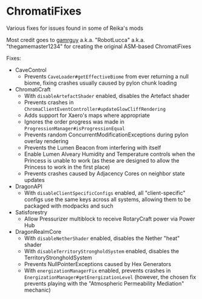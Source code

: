 # ChromatiFixes

Various fixes for issues found in some of Reika's mods

Most credit goes to [gamrguy](https://github.com/gamrguy) a.k.a. "RobotLucca" a.k.a. "thegamemaster1234" for creating the original ASM-based ChromatiFixes

Fixes:
- CaveControl
  - Prevents `CaveLoader#getEffectiveBiome` from ever returning a null biome, fixing crashes usually caused by pylon chunk loading
- ChromatiCraft
  - With `disableArtefactShader` enabled, disables the Artefact shader
  - Prevents crashes in `ChromaClientEventController#updateGlowCliffRendering`
  - Adds support for Xaero's maps where appropriate
  - Ignores the order progress was made in `ProgressionManager#isProgressionEqual`
  - Prevents random ConcurrentModificationExceptions during pylon overlay rendering
  - Prevents the Lumen Beacon from interfering with itself
  - Enable Lumen Alveary Humidity and Temperature controls when the Princess is unable to work (as these are designed to allow the Princess to work in the first place)
  - Prevents crashes caused by Adjacency Cores on neighbor state updates
- DragonAPI
  - With `disableClientSpecificConfigs` enabled, all "client-specific" configs use the same keys across all systems, allowing them to be packaged with modpacks and such
- Satisforestry
  - Allow Pressurizer multiblock to receive RotaryCraft power via Power Hub
- DragonRealmCore
  - With `disableNetherShader` enabled, disables the Nether "heat" shader
  - With `disableTerritoryStrongholdSystem` enabled, disables the TerritoryStrongholdSystem
  - Prevents NullPointerExceptions caused by Hex Generators
  - With `energizationManagerFix` enabled, prevents crashes in `EnergizationManager#getEnergizationLevel` (however, the chosen fix prevents playing with the "Atmospheric Permeability Mediation" mechanic)
